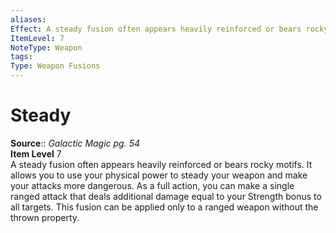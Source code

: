 ```yaml
---
aliases: 
Effect: A steady fusion often appears heavily reinforced or bears rocky motifs. It allows you to use your physical power to steady your weapon and make your attacks more dangerous. As a full action, you can make a single ranged attack that deals additional damage equal to your Strength bonus to all targets. This fusion can be applied only to a ranged weapon without the thrown property.
ItemLevel: 7
NoteType: Weapon
tags: 
Type: Weapon Fusions
---
```


# Steady

**Source**:: _Galactic Magic pg. 54_  
**Item Level** 7  
A steady fusion often appears heavily reinforced or bears rocky motifs. It allows you to use your physical power to steady your weapon and make your attacks more dangerous. As a full action, you can make a single ranged attack that deals additional damage equal to your Strength bonus to all targets. This fusion can be applied only to a ranged weapon without the thrown property.
